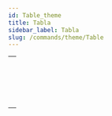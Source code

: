 ```yaml
---
id: Table_theme
title: Tabla
sidebar_label: Tabla
slug: /commands/theme/Table
---
```


|                                                                                                                 |
| --------------------------------------------------------------------------------------------------------------- |
| [<!-- INCLUDE #_command_.Current default table.Syntax -->](../../commands-legacy/current-default-table.md)<br/> |
| [<!-- INCLUDE #_command_.Current form table.Syntax -->](../../commands-legacy/current-form-table.md)<br/>       |
| [<!-- INCLUDE #_command_.DEFAULT TABLE.Syntax -->](../../commands-legacy/default-table.md)<br/>                 |
| [<!-- INCLUDE #_command_.NO DEFAULT TABLE.Syntax -->](../../commands-legacy/no-default-table.md)<br/>           |
